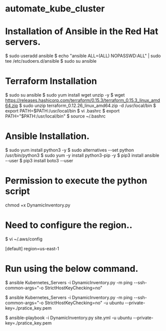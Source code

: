 # automate_kube_cluster
# Installation of Ansible in the Red Hat servers.

$ sudo useradd ansible
$ echo "ansible ALL=(ALL) NOPASSWD:ALL" | sudo tee /etc/sudoers.d/ansible
$ sudo su ansible


# Terraform Installation

$ sudo su ansible
$ sudo yum install wget unzip -y
$ wget https://releases.hashicorp.com/terraform/0.15.3/terraform_0.15.3_linux_amd64.zip
$ sudo unzip terraform_0.12.26_linux_amd64.zip -d /usr/local/bin
$ export PATH=$PATH:/usr/local/bin
$ vi .bashrc
$ export PATH="$PATH:/usr/local/bin"
$ source ~/.bashrc

# Ansible Installation.

$ sudo yum install python3 -y
$ sudo alternatives --set python /usr/bin/python3
$ sudo yum -y install python3-pip -y
$ pip3 install ansible --user
$ pip3 install boto3 --user 

# Permission to execute the python script 

chmod +x DynamicInventory.py

# Need to configure the region..
$ vi ~/.aws/config

[default]
region=us-east-1


# Run using the below command.

$ ansible Kubernetes_Servers -i DynamicInventory.py -m ping --ssh-common-args="-o StrictHostKeyChecking=no"

$ ansible Kubernetes_Servers -i DynamicInventory.py -m ping --ssh-common-args="-o StrictHostKeyChecking=no" -u ubuntu --private-key=./pratice_key.pem 

$ ansible-playbook -i DynamicInventory.py site.yml   -u ubuntu --private-key=./pratice_key.pem 

